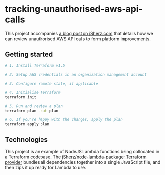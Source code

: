 # tracking-unauthorised-aws-api-calls

This project accompanies [a blog post on jSherz.com] that details how we can
review unauthorised AWS API calls to form platform improvements.

[a blog post on jSherz.com]: https://jsherz.com/aws/athena/glue/cloudtrail/2023/10/30/tracking-unauthorised-aws-api-calls.html

## Getting started

```bash
# 1. Install Terraform v1.5

# 2. Setup AWS credentials in an organization management account

# 3. Configure remote state, if applicable

# 4. Initialise Terraform
terraform init

# 5. Run and review a plan
terraform plan -out plan

# 6. If you're happy with the changes, apply the plan
terraform apply plan
```

## Technologies

This project is an example of NodeJS Lambda functions being collocated in a
Terraform codebase. The [jSherz/node-lambda-packager Terraform provider]
bundles all dependencies together into a single JavaScript file, and then zips
it up ready for Lambda to use.

[jSherz/node-lambda-packager Terraform provider]: https://registry.terraform.io/providers/jSherz/node-lambda-packager
